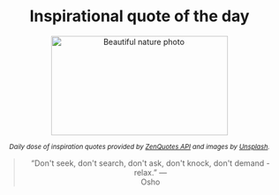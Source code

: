 
<div align="center">

# Inspirational quote of the day

<img src="./data/photo.jpeg" alt="Beautiful nature photo" width="320" height="180">

<sub><i>Daily dose of inspiration quotes provided by [ZenQuotes API](https://zenquotes.io/) and images by [Unsplash](https://unsplash.com/).</i></sub>


<blockquote>&ldquo;Don't seek, don't search, don't ask, don't knock, don't demand - relax.&rdquo; &mdash; <footer>Osho</footer></blockquote>

</div>
